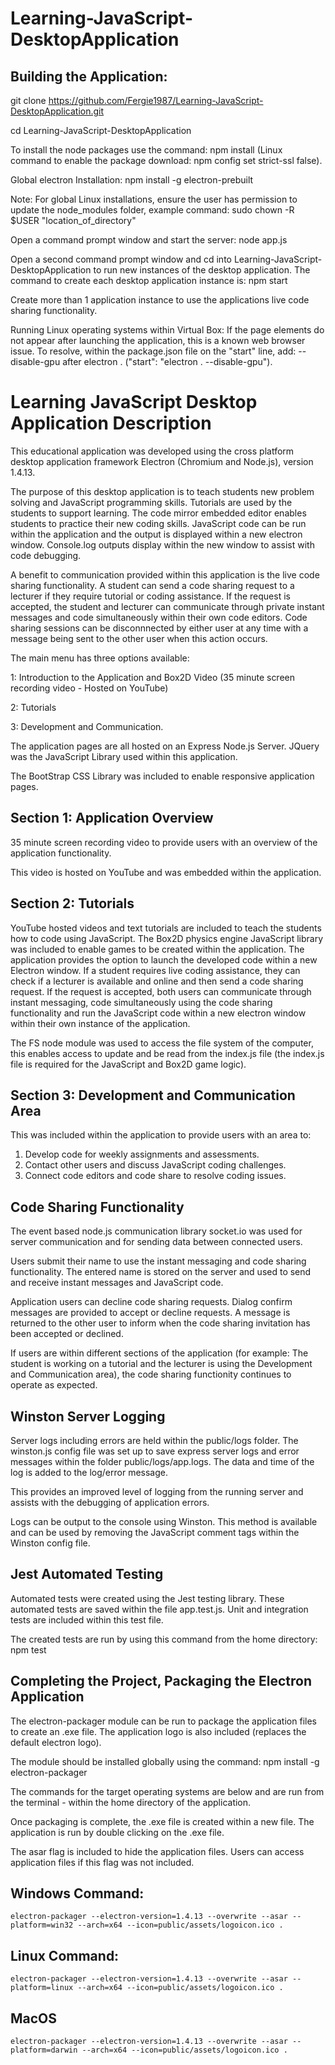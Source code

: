 # Learning-JavaScript-DesktopApplication

## Building the Application: 

git clone https://github.com/Fergie1987/Learning-JavaScript-DesktopApplication.git

cd Learning-JavaScript-DesktopApplication

To install the node packages use the command: npm install
(Linux command to enable the package download: npm config set strict-ssl false).

Global electron Installation: npm install -g electron-prebuilt

Note: For global Linux installations, ensure the user has permission to update the node_modules folder, example command: sudo chown -R $USER "location_of_directory"  

Open a command prompt window and start the server: node app.js

Open a second command prompt window and cd into Learning-JavaScript-DesktopApplication to run new instances of the desktop application. 
The command to create each desktop application instance is: npm start

Create more than 1 application instance to use the applications live code sharing functionality.  

Running Linux operating systems within Virtual Box: If the page elements do not appear after launching the application, this is a known web browser issue. To resolve, within the package.json file on the "start" line, add: --disable-gpu after electron . ("start": "electron . --disable-gpu").    

# Learning JavaScript Desktop Application Description 

This educational application was developed using the cross platform desktop application framework Electron (Chromium and Node.js), version 1.4.13. 

The purpose of this desktop application is to teach students new problem solving and JavaScript programming skills. Tutorials are used by the students to support learning. The code mirror embedded editor enables students to practice their new coding skills. JavaScript code can be run within the application and the output is displayed within a new electron window. Console.log outputs display within the new window to assist with code debugging.   

A benefit to communication provided within this application is the live code sharing functionality. A student can send a code sharing request to a lecturer if they require tutorial or coding assistance. If the request is accepted, the student and lecturer can communicate through private instant messages and code simultaneously within their own code editors. Code sharing sessions can be disconnnected by either user at any time with a message being sent to the other user when this action occurs.  

The main menu has three options available: 

1: Introduction to the Application and Box2D Video (35 minute screen recording video - Hosted on YouTube)

2: Tutorials 

3: Development and Communication. 

The application pages are all hosted on an Express Node.js Server. JQuery was the JavaScript Library used within this application.

The BootStrap CSS Library was included to enable responsive application pages. 

## Section 1: Application Overview
35 minute screen recording video to provide users with an overview of the application functionality.  

This video is hosted on YouTube and was embedded within the application.  

## Section 2: Tutorials
YouTube hosted videos and text tutorials are included to teach the students how to code using JavaScript. The Box2D physics engine JavaScript library was included to enable games to be created within the application. The application provides the option to launch the developed code within a new Electron window. If a student requires live coding assistance, they can check if a lecturer is available and online and then send a code sharing request. If the request is accepted, both users can communicate through instant messaging, code simultaneously using the code sharing functionality and run the JavaScript code within a new electron window within their own instance of the application. 

The FS node module was used to access the file system of the computer, this enables access to update and be read from the index.js file (the index.js file is required for the JavaScript and Box2D game logic). 

## Section 3: Development and Communication Area

This was included within the application to provide users with an area to: 
1. Develop code for weekly assignments and assessments. 
2. Contact other users and discuss JavaScript coding challenges. 
3. Connect code editors and code share to resolve coding issues. 

## Code Sharing Functionality

The event based node.js communication library socket.io was used for server communication and for sending data between connected users. 

Users submit their name to use the instant messaging and code sharing functionality. The entered name is stored on the server and used to send and receive instant messages and JavaScript code.   

Application users can decline code sharing requests. Dialog confirm messages are provided to accept or decline requests. A message is returned to the other user to inform when the code sharing invitation has been accepted or declined.

If users are within different sections of the application (for example: The student is working on a tutorial and the lecturer is using the Development and Communication area), the code sharing functionity continues to operate as expected. 

## Winston Server Logging 

Server logs including errors are held within the public/logs folder. The winston.js config file was set up to save express server logs and error messages within the folder public/logs/app.logs. The data and time of the log is added to the log/error message. 

This provides an improved level of logging from the running server and assists with the debugging of application errors. 

Logs can be output to the console using Winston. This method is available and can be used by removing the JavaScript comment tags within the Winston config file. 

## Jest Automated Testing

Automated tests were created using the Jest testing library. These automated tests are saved within the file app.test.js. Unit and integration tests are included within this test file. 

The created tests are run by using this command from the home directory: npm test

## Completing the Project, Packaging the Electron Application

The electron-packager module can be run to package the application files to create an .exe file. The application logo is also included (replaces the default electron logo). 

The module should be installed globally using the command: npm install -g electron-packager 

The commands for the target operating systems are below and are run from the terminal - within the home directory of the application. 

Once packaging is complete, the .exe file is created within a new file. The application is run by double clicking on the .exe file.

The asar flag is included to hide the application files. Users can access application files if this flag was not included. 

## Windows Command: 
```
electron-packager --electron-version=1.4.13 --overwrite --asar --platform=win32 --arch=x64 --icon=public/assets/logoicon.ico .
```
## Linux Command: 
```
electron-packager --electron-version=1.4.13 --overwrite --asar --platform=linux --arch=x64 --icon=public/assets/logoicon.ico .
```
## MacOS
```
electron-packager --electron-version=1.4.13 --overwrite --asar --platform=darwin --arch=x64 --icon=public/assets/logoicon.ico .
``` 
